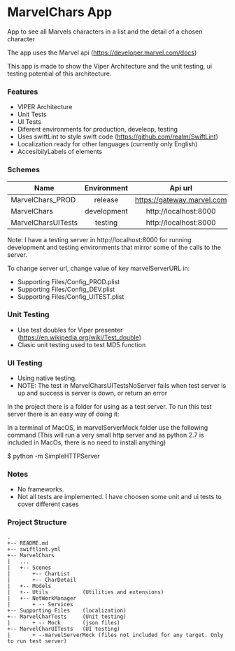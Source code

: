 # MarvelChars App

App to see all Marvels characters in a list and the detail of a chosen character

The app uses the Marvel api (https://developer.marvel.com/docs)

This app is made to show the Viper Architecture and the unit testing, ui testing potential of this architecture.

### Features
- VIPER Architecture
- Unit Tests
- UI Tests
- Diferent environments for production, develeop, testing 
- Uses swiftLint to style swift code (https://github.com/realm/SwiftLint)
- Localization ready for other languages (currently only English)
- AccesibilyLabels of elements

### Schemes
| Name               | Environment | Api url                    | Notes                              |
| ------------------ |:-----------:| :------------------------: |-----------------------------------:|
| MarvelChars_PROD   | release  | https://gateway.marvel.com |   |
| MarvelChars        | development | http://localhost:8000      |      |
| MarvelCharsUITests | testing     | http://localhost:8000       |   |

Note: I have a testing server in http://localhost:8000 for running development and testing environments
that mirror some of the calls to the server.

To change  server url, change value of key marvelServerURL in:
- Supporting Files/Config_PROD.plist
- Supporting Files/Config_DEV.plist
- Supporting Files/Config_UITEST.plist


### Unit Testing
- Use test doubles for Viper presenter (https://en.wikipedia.org/wiki/Test_double)
- Clasic unit testing used to test MD5 function

### UI Testing
- Using native testing.
- NOTE: The test in MarvelCharsUITestsNoServer fails when test server is up and success is server is down, or return an error

In the project there is a folder for using as a test server. To run this test server there is an easy way of doing it:

In a terminal of MacOS, in marvelServerMock folder use the following command (This will run a very small http server and as python 2.7 is included in MacOs, there is no need to install anything)

$ python -m SimpleHTTPServer


### Notes 
- No frameworks.
- Not all tests are implemented. I have choosen some unit and ui tests to cover different cases


### Project Structure
```
.
+-- README.md
+-- swiftlint.yml
+-- MarvelChars
|   ...
|   +-- Scenes
|       +-- CharList
|       +-- CharDetail
|   +-- Models
|   +-- Utils           (Utilities and extensions)
|   +-- NetWorkManager  
|       + -- Services
+-- Supporting Files    (localization)
+-- MarvelCharTests     (Unit testing)
|       + -- Mock       (json files)
+-- MarvelCharUITests   (UI testing)
|       + --marvelServerMock (files not included for any target. Only to run test server)
```
